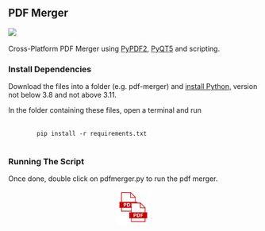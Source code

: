 <h2>PDF Merger</h2>
<img src="https://img.shields.io/badge/License-MIT-yellow.svg">
<p>Cross-Platform PDF Merger using <a href="https://github.com/talumbau/PyPDF2">PyPDF2</a>, <a href="https://pypi.org/project/PyQt5/">PyQT5</a> and scripting.</p>
<h3>Install Dependencies</h3>
<p>Download the files into a folder (e.g. pdf-merger) and <a href="https://www.python.org/downloads/">install Python,</a> version not below 3.8 and not above 3.11.

In the folder containing these files, open a terminal and run
<pre>
    <code>
        pip install -r requirements.txt
    </code>
</pre>
<h3>Running The Script</h3>
Once done, double click on pdfmerger.py to run the pdf merger.
</p>
<p align="center"><img src="https://github.com/ijethmal/pdf-merger/blob/main/icon.png" width="70"></p>
